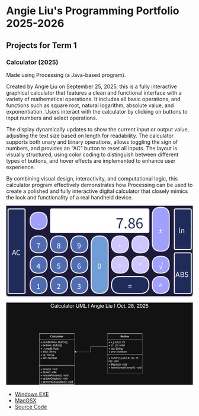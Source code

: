 # Angie Liu's Programming Portfolio 2025-2026

## Projects for Term 1

### Calculator (2025)

  Made using Processing (a Java-based program).

  Created by Angie Liu on September 25, 2025, this is a fully interactive graphical calculator that features a clean and functional interface with a variety of mathematical operations. It includes all basic operations, and functions such as square root, natural logarithm, absolute value, and exponentiation. Users interact with the calculator by clicking on buttons to input numbers and select operations.
  
  The display dynamically updates to show the current input or output value, adjusting the text size based on length for readability. The calculator supports both unary and binary operations, allows toggling the sign of numbers, and provides an “AC” button to reset all inputs. The layout is visually structured, using color coding to distinguish between different types of buttons, and hover effects are implemented to enhance user experience.

  By combining visual design, interactivity, and computational logic, this calculator program effectively demonstrates how Processing can be used to create a polished and fully interactive digital calculator that closely mimics the look and functionality of a real handheld device.

![Running Calculator](https://github.com/angieliu4/THEportfolio/blob/main/images/Calc.png?raw=true)

![Calculator UML](https://github.com/angieliu4/THEportfolio/blob/main/images/CalculatorUML.jpg?raw=true)

* [Windows EXE](https://github.com/angieliu4/THEportfolio/blob/main/src/Calculator/windows-amd64.zip)
* [MacOSX](https://github.com/angieliu4/THEportfolio/blob/main/src/Calculator/macos-aarch64.zip)
* [Source Code](https://github.com/angieliu4/THEportfolio/tree/main/src/Calculator)

